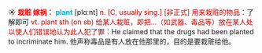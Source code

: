 ☀ <font color="red">**栽赃 嫁祸：**</font>
<font color="sky blue">**plant**</font> [plɑːnt] 
<font color="#c00000">n. [C, usually sing.] [非正式] 用来栽赃的物品：</font>了解即可 <font color="#c00000">vt. plant sth (on sb) 给某人栽赃，即把…（如武器、毒品等）放在某人处以使人们错误地认为此人犯了罪：</font>He claimed that the drugs had been planted to incriminate him. 他声称毒品是有人放在他那里的，目的是要栽赃给他。

